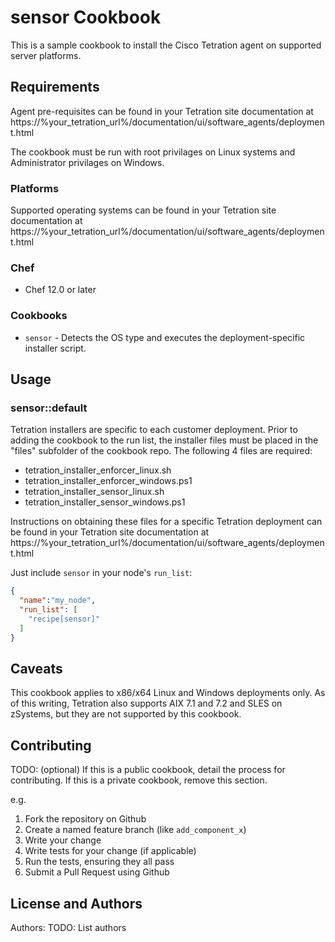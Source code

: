# sensor Cookbook

This is a sample cookbook to install the Cisco Tetration agent on supported server platforms.

## Requirements

Agent pre-requisites can be found in your Tetration site documentation at https://%your_tetration_url%/documentation/ui/software_agents/deployment.html

The cookbook must be run with root privilages on Linux systems and Administrator privilages on Windows.

### Platforms

Supported operating systems can be found in your Tetration site documentation at https://%your_tetration_url%/documentation/ui/software_agents/deployment.html

### Chef

- Chef 12.0 or later

### Cookbooks

- `sensor` - Detects the OS type and executes the deployment-specific installer script.

## Usage

### sensor::default

Tetration installers are specific to each customer deployment.  Prior to adding the cookbook to the run list, the installer files must be placed in the "files" subfolder of the cookbook repo.  The following 4 files are required:

- tetration_installer_enforcer_linux.sh
- tetration_installer_enforcer_windows.ps1
- tetration_installer_sensor_linux.sh
- tetration_installer_sensor_windows.ps1

Instructions on obtaining these files for a specific Tetration deployment can be found in your Tetration site documentation at https://%your_tetration_url%/documentation/ui/software_agents/deployment.html

Just include `sensor` in your node's `run_list`:

```json
{
  "name":"my_node",
  "run_list": [
    "recipe[sensor]"
  ]
}
```

## Caveats

This cookbook applies to x86/x64 Linux and Windows deployments only.  As of this writing, Tetration also supports AIX 7.1 and 7.2 and SLES on zSystems, but they are not supported by this cookbook.

## Contributing

TODO: (optional) If this is a public cookbook, detail the process for contributing. If this is a private cookbook, remove this section.

e.g.
1. Fork the repository on Github
2. Create a named feature branch (like `add_component_x`)
3. Write your change
4. Write tests for your change (if applicable)
5. Run the tests, ensuring they all pass
6. Submit a Pull Request using Github

## License and Authors

Authors: TODO: List authors

